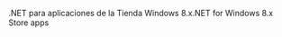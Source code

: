 <span data-ttu-id="7f3e5-101">.NET para aplicaciones de la Tienda Windows 8.x</span><span class="sxs-lookup"><span data-stu-id="7f3e5-101">.NET for Windows 8.x Store apps</span></span>